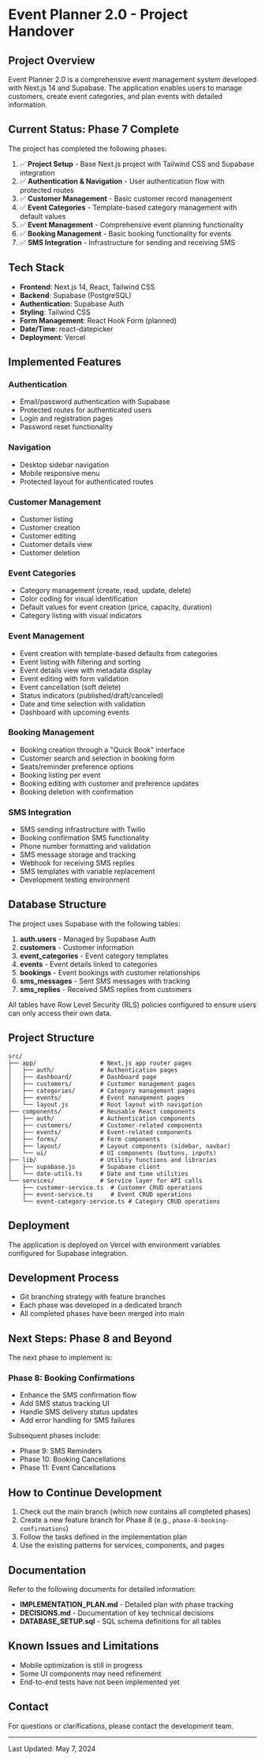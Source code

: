 # Event Planner 2.0 - Project Handover

## Project Overview

Event Planner 2.0 is a comprehensive event management system developed with Next.js 14 and Supabase. The application enables users to manage customers, create event categories, and plan events with detailed information.

## Current Status: Phase 7 Complete

The project has completed the following phases:

1. ✅ **Project Setup** - Base Next.js project with Tailwind CSS and Supabase integration
2. ✅ **Authentication & Navigation** - User authentication flow with protected routes
3. ✅ **Customer Management** - Basic customer record management
4. ✅ **Event Categories** - Template-based category management with default values
5. ✅ **Event Management** - Comprehensive event planning functionality
6. ✅ **Booking Management** - Basic booking functionality for events
7. ✅ **SMS Integration** - Infrastructure for sending and receiving SMS

## Tech Stack

- **Frontend**: Next.js 14, React, Tailwind CSS
- **Backend**: Supabase (PostgreSQL)
- **Authentication**: Supabase Auth
- **Styling**: Tailwind CSS
- **Form Management**: React Hook Form (planned)
- **Date/Time**: react-datepicker
- **Deployment**: Vercel

## Implemented Features

### Authentication

- Email/password authentication with Supabase
- Protected routes for authenticated users
- Login and registration pages
- Password reset functionality

### Navigation

- Desktop sidebar navigation
- Mobile responsive menu
- Protected layout for authenticated routes

### Customer Management

- Customer listing
- Customer creation
- Customer editing
- Customer details view
- Customer deletion

### Event Categories

- Category management (create, read, update, delete)
- Color coding for visual identification
- Default values for event creation (price, capacity, duration)
- Category listing with visual indicators

### Event Management

- Event creation with template-based defaults from categories
- Event listing with filtering and sorting
- Event details view with metadata display
- Event editing with form validation
- Event cancellation (soft delete)
- Status indicators (published/draft/canceled)
- Date and time selection with validation
- Dashboard with upcoming events

### Booking Management

- Booking creation through a "Quick Book" interface
- Customer search and selection in booking form
- Seats/reminder preference options
- Booking listing per event
- Booking editing with customer and preference updates
- Booking deletion with confirmation

### SMS Integration

- SMS sending infrastructure with Twilio
- Booking confirmation SMS functionality
- Phone number formatting and validation
- SMS message storage and tracking
- Webhook for receiving SMS replies
- SMS templates with variable replacement
- Development testing environment

## Database Structure

The project uses Supabase with the following tables:

1. **auth.users** - Managed by Supabase Auth
2. **customers** - Customer information
3. **event_categories** - Event category templates
4. **events** - Event details linked to categories
5. **bookings** - Event bookings with customer relationships
6. **sms_messages** - Sent SMS messages with tracking
7. **sms_replies** - Received SMS replies from customers

All tables have Row Level Security (RLS) policies configured to ensure users can only access their own data.

## Project Structure

```
src/
├── app/                  # Next.js app router pages
│   ├── auth/             # Authentication pages
│   ├── dashboard/        # Dashboard page
│   ├── customers/        # Customer management pages
│   ├── categories/       # Category management pages
│   ├── events/           # Event management pages
│   └── layout.js         # Root layout with navigation
├── components/           # Reusable React components
│   ├── auth/             # Authentication components
│   ├── customers/        # Customer-related components
│   ├── events/           # Event-related components
│   ├── forms/            # Form components
│   ├── layout/           # Layout components (sidebar, navbar)
│   └── ui/               # UI components (buttons, inputs)
├── lib/                  # Utility functions and libraries
│   ├── supabase.js       # Supabase client
│   └── date-utils.ts     # Date and time utilities
└── services/             # Service layer for API calls
    ├── customer-service.ts  # Customer CRUD operations
    ├── event-service.ts     # Event CRUD operations
    └── event-category-service.ts # Category CRUD operations
```

## Deployment

The application is deployed on Vercel with environment variables configured for Supabase integration.

## Development Process

- Git branching strategy with feature branches
- Each phase was developed in a dedicated branch
- All completed phases have been merged into main

## Next Steps: Phase 8 and Beyond

The next phase to implement is:

### Phase 8: Booking Confirmations

- Enhance the SMS confirmation flow
- Add SMS status tracking UI
- Handle SMS delivery status updates
- Add error handling for SMS failures

Subsequent phases include:

- Phase 9: SMS Reminders
- Phase 10: Booking Cancellations
- Phase 11: Event Cancellations

## How to Continue Development

1. Check out the main branch (which now contains all completed phases)
2. Create a new feature branch for Phase 8 (e.g., `phase-8-booking-confirmations`)
3. Follow the tasks defined in the implementation plan
4. Use the existing patterns for services, components, and pages

## Documentation

Refer to the following documents for detailed information:

- **IMPLEMENTATION_PLAN.md** - Detailed plan with phase tracking
- **DECISIONS.md** - Documentation of key technical decisions
- **DATABASE_SETUP.sql** - SQL schema definitions for all tables

## Known Issues and Limitations

- Mobile optimization is still in progress
- Some UI components may need refinement
- End-to-end tests have not been implemented yet

## Contact

For questions or clarifications, please contact the development team.

---

Last Updated: May 7, 2024 